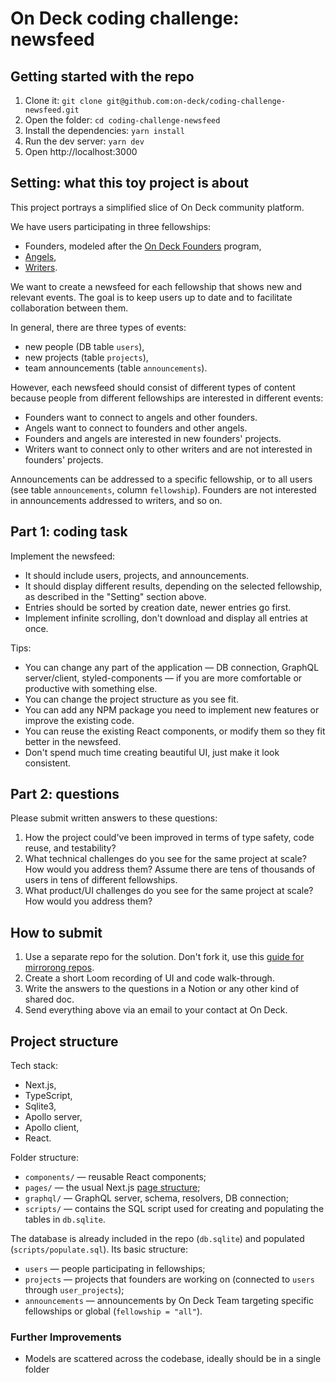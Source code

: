 # On Deck coding challenge: newsfeed

## Getting started with the repo

1. Clone it: `git clone git@github.com:on-deck/coding-challenge-newsfeed.git`
2. Open the folder: `cd coding-challenge-newsfeed`
3. Install the dependencies: `yarn install`
4. Run the dev server: `yarn dev`
5. Open http://localhost:3000

## Setting: what this toy project is about

This project portrays a simplified slice of On Deck community platform.

We have users participating in three fellowships:

- Founders, modeled after the [On Deck Founders](https://www.beondeck.com/founders) program,
- [Angels](https://www.beondeck.com/angels),
- [Writers](https://www.beondeck.com/writers).

We want to create a newsfeed for each fellowship that shows new and relevant events. The goal is to keep users up to date and to facilitate collaboration between them.

In general, there are three types of events:

- new people (DB table `users`),
- new projects (table `projects`),
- team announcements (table `announcements`).

However, each newsfeed should consist of different types of content because people from different fellowships are interested in different events:

- Founders want to connect to angels and other founders.
- Angels want to connect to founders and other angels.
- Founders and angels are interested in new founders' projects.
- Writers want to connect only to other writers and are not interested in founders' projects.

Announcements can be addressed to a specific fellowship, or to all users (see table `announcements`, column `fellowship`). Founders are not interested in announcements addressed to writers, and so on.

## Part 1: coding task

Implement the newsfeed:

- It should include users, projects, and announcements.
- It should display different results, depending on the selected fellowship, as described in the "Setting" section above.
- Entries should be sorted by creation date, newer entries go first.
- Implement infinite scrolling, don't download and display all entries at once.

Tips:

- You can change any part of the application — DB connection, GraphQL server/client, styled-components — if you are more comfortable or productive with something else.
- You can change the project structure as you see fit.
- You can add any NPM package you need to implement new features or improve the existing code.
- You can reuse the existing React components, or modify them so they fit better in the newsfeed.
- Don't spend much time creating beautiful UI, just make it look consistent.

## Part 2: questions

Please submit written answers to these questions:

1. How the project could've been improved in terms of type safety, code reuse, and testability?
2. What technical challenges do you see for the same project at scale? How would you address them? Assume there are tens of thousands of users in tens of different fellowships.
3. What product/UI challenges do you see for the same project at scale? How would you address them?

## How to submit

1. Use a separate repo for the solution. Don't fork it, use this [guide for mirrorong repos](https://docs.github.com/en/github/creating-cloning-and-archiving-repositories/duplicating-a-repository#mirroring-a-repository).
2. Create a short Loom recording of UI and code walk-through.
3. Write the answers to the questions in a Notion or any other kind of shared doc.
4. Send everything above via an email to your contact at On Deck.

## Project structure

Tech stack:

- Next.js,
- TypeScript,
- Sqlite3,
- Apollo server,
- Apollo client,
- React.

Folder structure:

- `components/` — reusable React components;
- `pages/` — the usual Next.js [page structure](https://nextjs.org/docs/basic-features/pages);
- `graphql/` — GraphQL server, schema, resolvers, DB connection;
- `scripts/` — contains the SQL script used for creating and populating the tables in `db.sqlite`.

The database is already included in the repo (`db.sqlite`) and populated (`scripts/populate.sql`). Its basic structure:

- `users` — people participating in fellowships;
- `projects` — projects that founders are working on (connected to `users` through `user_projects`);
- `announcements` — announcements by On Deck Team targeting specific fellowships or global (`fellowship = "all"`).

### Further Improvements

- Models are scattered across the codebase, ideally should be in a single folder
